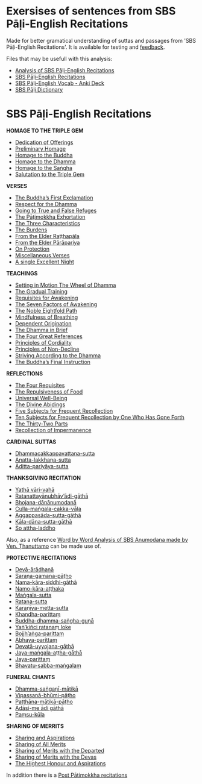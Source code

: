 # **Exersises of sentences from SBS Pāḷi-English Recitations**

Made for better gramatical understanding of suttas and passages from 'SBS Pāḷi-English Recitations'. It is available for testing and [feedback](https://docs.google.com/forms/d/1Z8Jjt0-E0HNX7ygABIzAcrChG23M3IOyoZGQ-EDRzXY/viewform?).

Files that may be usefull with this analysis:

- [Analysis of SBS Pāḷi-English Recitations](https://sasanarakkha.github.io/study-tools/sbs-per-analysis.html)
- [SBS Pāḷi-English Recitations](https://sasanarakkha.org/2019/09/08/sbs-pali-english-recitations/)
- [SBS Pāḷi-English Vocab - Anki Deck](https://sasanarakkha.github.io/study-tools/anki-decks/sbs-pali-english-vocab.html)
- [SBS Pāḷi Dictionary](https://sasanarakkha.github.io/study-tools/dict/sbs-pali-dictionary.html)

# **SBS Pāḷi-English Recitations**

**HOMAGE TO THE TRIPLE GEM**

- [Dedication of Offerings](https://docs.google.com/document/d/16k3ZwmEonjsXvgUVdw24HcyOP_7fLVcE53IKyFarFhQ/)
- [Preliminary Homage](https://docs.google.com/document/d/1tR91Q6HLBzxdRofnD-a3sTmTnRehzG7HN4WGbbEuoR8/)
- [Homage to the Buddha](https://docs.google.com/document/d/1zhrBvVh_wwtx_LeoIJJpLFp4ce8wpSZGSxM8A09P84c/)
- [Homage to the Dhamma](https://docs.google.com/document/d/1XVZnwLTA60g6XpsRjNold5pGu5PzsIGtyFVr3yOyNzo/)
- [Homage to the Saṅgha](https://docs.google.com/document/d/16iG3UHDdMB11b8Bfj3HzDrw4ssaeOGPdp0NM_4xwgQw/)
- [Salutation to the Triple Gem](https://docs.google.com/document/d/1wiq1QHwzjMWmqm-eNMwURpKA_PYtmCZRQZlEb6WJEs0/)

**VERSES**

- [The Buddha’s First Exclamation](https://docs.google.com/document/d/1WjREzjy_8ZtUnNztidukkOerjyvxQyb4xu4uD-5vSV8/)
- [Respect for the Dhamma](https://docs.google.com/document/d/1pjuj0k9J9E5Qd3GGLaTKXrnWpiSgg4W-6o5OIQO1ffE/)
- [Going to True and False Refuges](https://docs.google.com/document/d/1BbZIZwds_COTMICf5jtTbfGgCh1iKsO3BRfz019tyOY/)
- [The Pāṭimokkha Exhortation](https://docs.google.com/document/d/1N_yt1SeOJXu1LM-631iCTEmZXhrK9ZPDTiY8TCnEl6Q/)
- [The Three Characteristics](https://docs.google.com/document/d/1xLAZL4xC6Yxn4osf7UqF52FVZZEh_Ce2FcqndzBPA1g/)
- [The Burdens](https://docs.google.com/document/d/1pjqRiYGRhCScuUBzbXKtgHDrC6Gs58Avn3TU_lQtqeY/)
- [From the Elder Raṭṭhapāla](https://docs.google.com/document/d/1NUg8jnoLb0RDbpEyab5wA43fRwKr1p29YL_XXRG5cMc/)
- [From the Elder Pārāpariya](https://docs.google.com/document/d/1IckLhMmzCUrRQeo5nudLH98vNk1ZcBYC9KQu2VgQPzc/)
- [On Protection](https://docs.google.com/document/d/1TlToRNhWiXznrRyaxhJbrux8zJ_vNv59XiFW3k8nGLU/)
- [Miscellaneous Verses](https://docs.google.com/document/d/1S7Ioku1VvluRc_87Wtr52K8YtLz-lR95RsuYRhPqqq0/)
- [A single Excellent Night](https://docs.google.com/document/d/18-OIsbnUuzXTm2PPVyLVfU2aMXc6z6R-8eu6ctj6-rk/)

**TEACHINGS**

- [Setting in Motion The Wheel of Dhamma](https://docs.google.com/document/d/1P1MEfNUglbfEQgsL_J9vUnFB_KCo4ugLF6C0lGN_HE0/)
- [The Gradual Training](https://docs.google.com/document/d/1tl3hTfMr4OCNtnTNiC76cp26UXn8cXGUodRjLRG3RT0/)
- [Requisites for Awakening](https://docs.google.com/document/d/1yr78siVGxUcFNzWdmOdhyNMGrA_YJ90XELqfW8StCGY/)
- [The Seven Factors of Awakening](https://docs.google.com/document/d/1VJb539BvKHjO3Z8yo1YerVEN7RvxKZXO5TgZxMHTDis/)
- [The Noble Eightfold Path](https://docs.google.com/document/d/1J1ZvRXA2JnLtuSxwFUBzrMOSyEipwvx9HzfX1_uU8Qg/)
- [Mindfulness of Breathing](https://docs.google.com/document/d/1GHUoODWDYAYKRbHC-obxXVNGrzLPAj0FNfWTOHbznHA/)
- [Dependent Origination](https://docs.google.com/document/d/13-CaydhH9fLRWKuMUTtAZ-AayZfztvZ54OewNttyazM/)
- [The Dhamma in Brief](https://docs.google.com/document/d/1aqqk5gu54CtzdxC7wqKzEaFhGCLFM-OTP3XD5rAQbLM/)
- [The Four Great References](https://docs.google.com/document/d/13SsBLQU-ggpelrYre-40zXs-mFNHDPoR-ocXuyTPj8A/)
- [Principles of Cordiality](https://docs.google.com/document/d/1MyzlxiBOU-KaqeEtNj8ZvLJkvQFlfnFqxJOk7lSVwgA/)
- [Principles of Non-Decline](https://docs.google.com/document/d/1GjH8Ts93Y6jSbMeecl0XZ9rBRueLijUaGr72-Wfs0Qg/)
- [Striving According to the Dhamma](https://docs.google.com/document/d/10qXVLUqCNjX4UN3x7rlvIJg2EgboOVyipz0Qcw8KvDE/)
- [The Buddha’s Final Instruction](https://docs.google.com/document/d/1SoYa5ONL8NlMB5FdwCg_FIL1WRzw71sMQzxshRpabO0/)

**REFLECTIONS**

- [The Four Requisites](https://docs.google.com/document/d/1wUKVCyh1hagUyrZH_MQfFLBCN-t_Pe-EVAdM-u-Amo0/)
- [The Repulsiveness of Food](https://docs.google.com/document/d/1XI-Y1QCM_v8cOXxOaCguDJq7cFyGFaSdMVxOUbL8QXE/)
- [Universal Well-Being](https://docs.google.com/document/d/1h9Gdlrew01lrHQhWuBPMkKC-vq50rI33dEp5OWhZ5Fc/)
- [The Divine Abidings](https://docs.google.com/document/d/1hKR_tMUcKThk3nws-FwBOlFWysa23Uass7KEMAetWRs/)
- [Five Subjects for Frequent Recollection](https://docs.google.com/document/d/15kBfbT2ncavNXBpaA7ksD2a0RlV0KUG0l6vSEMMD5Qw/)
- [Ten Subjects for Frequent Recollection by One Who Has Gone Forth](https://docs.google.com/document/d/1t1vIZ8cuEDZWpN2SUSJoWa4HBOsrX4fJ37r4i24M7p4/)
- [The Thirty-Two Parts](https://docs.google.com/document/d/1fNegYS8nRFXgIAR629yTDKCB_xqV6EblToRsNKo4FG0/)
- [Recollection of Impermanence](https://docs.google.com/document/d/1o_m_J-LQk1jI-5u7NjonT2Dud2zG_VnqZTk8TDrEm7U/)

**CARDINAL SUTTAS**

- [Dhammacakkappavattana-sutta](https://docs.google.com/document/d/1G7pc3LsYUtpjwZztex8NNVGqAvvN7FCD12C8oGbX86U/)
- [Anatta-lakkhaṇa-sutta](https://docs.google.com/document/d/1dpF507lCZqsw1pYgFZj6vg0lj50cNmqEbV25O0Ger4k/)
- [Āditta-pariyāya-sutta](https://docs.google.com/document/d/1ejSlSICIw3MDgb3QzojGqx3DvpzMMixT5e64KnRQxUQ/)

**THANKSGIVING RECITATION**

- [Yathā vāri-vahā](https://docs.google.com/document/d/1RwmOVGJDRQ6f8MxfVGwSvRp67v975Mds0lZ0eUItO9w/)
- [Ratanattayānubhāv’ādi-gāthā](https://docs.google.com/document/d/180fsAMO2YcM3gfess6-FIE-bLP7PTPEGys0UOrISCrU/)
- [Bhojana-dānānumodanā](https://docs.google.com/document/d/1Y75-3324Dy2STiy1L6orjjVXIzEPHRjWGGHfpIl4I1s/)
- [Culla-maṅgala-cakka-vāḷa](https://docs.google.com/document/d/1MiCrvhHUTQFK47Tin_oPq3Lre7gvoKfwVtHA8xlosls/)
- [Aggappasāda-sutta-gāthā](https://docs.google.com/document/d/1lfoMMbfNw8j_53-E2UYKWrC7VhNUW5ODrpoDKiVG_KM/)
- [Kāla-dāna-sutta-gāthā](https://docs.google.com/document/d/18RZSDOyRciMRjaWZOAE6IBuZg0Hs4fE6MZple6sayVY/)
- [So attha-laddho](https://docs.google.com/document/d/1ZR1_lzKgA6kiQPP9DlXVISMb9c5o8Qc2PeZqhqvTl9U/)

Also, as a reference [Word by Word Analysis of SBS Anumodana made by Ven. Ṭhanuttamo](https://docs.google.com/document/d/1qOjSvYnNt1FpMRZdq-vXRMQFH6uTdoYU5hWUN6AP5Hs/) can be made use of.

**PROTECTIVE RECITATIONS**

- [Devā-ārādhanā](https://docs.google.com/document/d/1Yt8N8mu6cAzUwWO5dMFD7iA_--FhlXGDHw6v53x6Nlc/)
- [Saraṇa-gamana-pāṭho](https://docs.google.com/document/d/1gV_eAu04rIlNeceFbwz5_mPaac9J0VpX4VxcHWMWHIo/)
- [Nama-kāra-siddhi-gāthā](https://docs.google.com/document/d/1YLZtEq3QPitRfarjOufysx52fHIiZcOAUedrANnXr44/)
- [Namo-kāra-aṭṭhaka](https://docs.google.com/document/d/1OVcWqR0ce1jI7Wbon68wrt5iUC2S36dLop5KDOqVZeU/)
- [Maṅgala-sutta](https://docs.google.com/document/d/1PXx87BaISiQiZdYose37VjVtpdeGAP1p5ITFcLePaAE/)
- [Ratana-sutta](https://docs.google.com/document/d/13rQtm6xlWVryfXrn2k3jP0PrQrjgG3gbp3oyuWoe46o/)
- [Karaṇīya-metta-sutta](https://docs.google.com/document/d/1yDuAPB5G2xpxUV--F0Icyx_xIjvgJignLj3XbmsDIuo/)
- [Khandha-parittaṃ](https://docs.google.com/document/d/1Fh6WS4A5ISJZcxOg4UI4UlaYL8YONYS8OoIqYlH79Xk/)
- [Buddha-dhamma-saṅgha-guṇā](https://docs.google.com/document/d/1Iad_3_Pjvnkw70hUOq4MUbyik7dL_vvJruB6kydQ898/)
- [Yaṅ’kiñci ratanaṃ loke](https://docs.google.com/document/d/19ByogEijjQy7GhYqmw_RJMfPm19vi9QOLLcEcNvwimw/)
- [Bojjh’aṅga-parittaṃ](https://docs.google.com/document/d/1gXWenslO9EOqQ3TAhkFNUBSM3gWmhfz55Xmon7IKwIg/)
- [Abhaya-parittaṃ](https://docs.google.com/document/d/1Sh9-Pkud75ol_hbxW_F6JvhXTKYiasaeRD59tAQ0OLs/)
- [Devatā-uyyojana-gāthā](https://docs.google.com/document/d/1JwvXXlrHZAqHH9sp9hpGdH1ngv35p3-5b77St9pguy4/)
- [Jaya-maṅgala-aṭṭha-gāthā](https://docs.google.com/document/d/1WnbCRgNd-aj8UN9PlpOh3KjFVR8mvy12AUvM3XMfrE4/)
- [Jaya-parittaṃ](https://docs.google.com/document/d/1X1DCe7INTVFkGpHPlZSMWVjA_ogqTBWM9aq5a6ZZ5l8/)
- [Bhavatu-sabba-maṅgalaṃ](https://docs.google.com/document/d/1WfNAljSzDiTlqpkabTZk4yNnne60x6QLV46m7xJc9hQ/)

**FUNERAL CHANTS**

- [Dhamma-saṅgaṇī-mātikā](https://docs.google.com/document/d/1SebqvJlJn-fBX2j3l8TBtB2MUcjxbYFMq9TM3iFPfOw/)
- [Vipassanā-bhūmi-pāṭho](https://docs.google.com/document/d/1Aw3bolOUw97TzBNLTZIk0pyXRVxUpzbjMNRZhKLK_CY/)
- [Paṭṭhāna-mātikā-pāṭho](https://docs.google.com/document/d/1eCc14q-QUZTqRUAm-99IGZtP5jyRSLztL24Hvz5g8bw/)
- [Adāsi-me ādi gāthā](https://docs.google.com/document/d/13RVCLdPnBhxWFas5DibgQm8qEVSWB_ypLbGYFsRKcbQ/)
- [Paṃsu-kūla](https://docs.google.com/document/d/1t0PpFRjya6XxI7s5mriHFgcYRLIDNmevJ3ynIHqLt30/)

**SHARING OF MERRITS**

- [Sharing and Aspirations](https://docs.google.com/document/d/1vev3IClyIoFGKgqdo_MKGe0Je9dy7jeILj5FopI9Ctc/)
- [Sharing of All Merits](https://docs.google.com/document/d/1-CnzF-9S8-NsD1dNEgfO6FwEu97hvihkiYlfc7U2A84/)
- [Sharing of Merits with the Departed](https://docs.google.com/document/d/1WwhVyqRk7RVRGwOUJWYq4DKNaUM11qXGUAqPu1iKCV8/)
- [Sharing of Merits with the Devas](https://docs.google.com/document/d/10l81ydsE_NVJv4yKQYlsJ0vF8ckzjRqfnvDuEgJjE1A/)
- [The Highest Honour and Aspirations](https://docs.google.com/document/d/1XbIoe32nKVS7AMzTJZ74r98CdAJ1HLcZPGPN-sMPB4w/)

In addition there is a [Post Pātimokkha recitations](https://docs.google.com/document/d/1SDqZu4Vk693w8SiUtVQKclB4b66MNeiiYLI88jEiTnY/)


